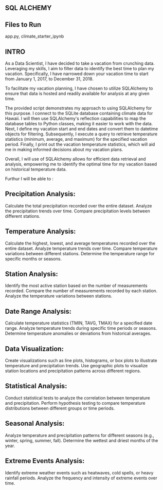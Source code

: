 ## SQL ALCHEMY
## Files to Run
app.py, climate_starter_ipynb
## INTRO

As a Data Scientist, I have decided to take a vacation from crunching data. Leveraging my skills, I aim to filter data to identify the best time to plan my vacation. Specifically, I have narrowed down your vacation time to start from January 1, 2017, to December 31, 2018.

To facilitate my vacation planning, I have chosen to utilize SQLAlchemy to ensure that data is hosted and readily available for analysis at any given time.

The provided script demonstrates my approach to using SQLAlchemy for this purpose. I connect to the SQLite database containing climate data for Hawaii. I will then use SQLAlchemy's reflection capabilities to map the database tables to Python classes, making it easier to work with the data. Next, I define my vacation start and end dates and convert them to datetime objects for filtering. Subsequently, I execute a query to retrieve temperature statistics (minimum, average, and maximum) for the specified vacation period. Finally, I print out the vacation temperature statistics, which will aid me in making informed decisions about my vacation plans.

Overall, I will use of SQLAlchemy allows for efficient data retrieval and analysis, empowering me to identify the optimal time for my vacation based on historical temperature data.

Furthur I will be able to : 

## Precipitation Analysis:

Calculate the total precipitation recorded over the entire dataset.
Analyze the precipitation trends over time.
Compare precipitation levels between different stations.

## Temperature Analysis:

Calculate the highest, lowest, and average temperatures recorded over the entire dataset.
Analyze temperature trends over time.
Compare temperature variations between different stations.
Determine the temperature range for specific months or seasons.
## Station Analysis:

Identify the most active station based on the number of measurements recorded.
Compare the number of measurements recorded by each station.
Analyze the temperature variations between stations.
## Date Range Analysis:

Calculate temperature statistics (TMIN, TAVG, TMAX) for a specified date range.
Analyze temperature trends during specific time periods or seasons.
Determine temperature anomalies or deviations from historical averages.
## Data Visualization:

Create visualizations such as line plots, histograms, or box plots to illustrate temperature and precipitation trends.
Use geographic plots to visualize station locations and precipitation patterns across different regions.
## Statistical Analysis:

Conduct statistical tests to analyze the correlation between temperature and precipitation.
Perform hypothesis testing to compare temperature distributions between different groups or time periods.
## Seasonal Analysis:

Analyze temperature and precipitation patterns for different seasons (e.g., winter, spring, summer, fall).
Determine the wettest and driest months of the year.
## Extreme Events Analysis:

Identify extreme weather events such as heatwaves, cold spells, or heavy rainfall periods.
Analyze the frequency and intensity of extreme events over time.